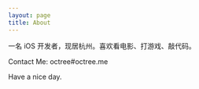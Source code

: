 ```yaml
---
layout: page
title: About
---
```


一名 iOS 开发者，现居杭州。喜欢看电影、打游戏、敲代码。

Contact Me: octree#octree.me

Have a nice day.